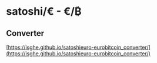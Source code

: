 # satoshi/&euro; - &euro;/&#8383;
## Converter

[https://isghe.github.io/satoshieuro-eurobitcoin_converter/](https://isghe.github.io/satoshieuro-eurobitcoin_converter/)